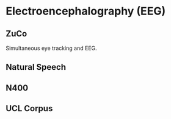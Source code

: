 # Electroencephalography (EEG)

## ZuCo

Simultaneous eye tracking and EEG.

## Natural Speech

## N400

## UCL Corpus

